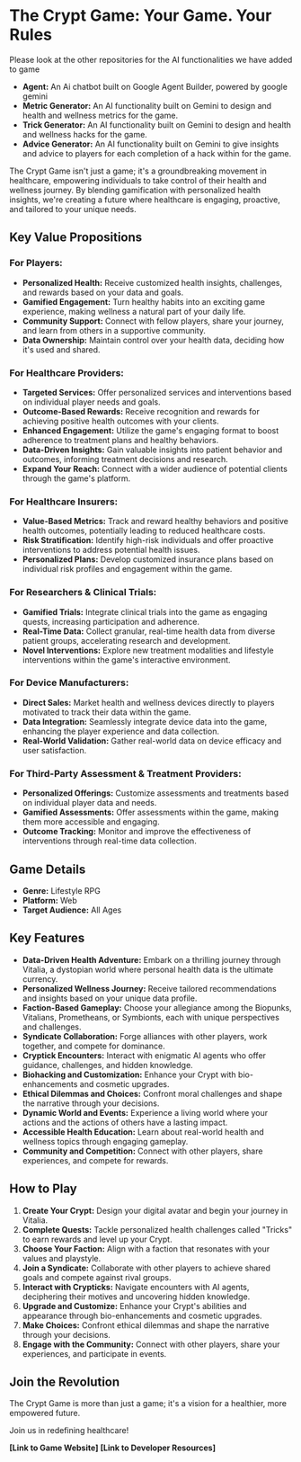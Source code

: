 # The Crypt Game: Your Game. Your Rules

Please look at the other repositories for the AI functionalities we have added to game
* **Agent:** An Ai chatbot built on Google Agent Builder, powered by google gemini
* **Metric Generator:** An AI functionality built on Gemini to design and health and wellness metrics for the game.
* **Trick Generator:** An AI functionality built on Gemini to design and health and wellness hacks for the game.
* **Advice Generator:** An AI functionality built on Gemini to give insights and advice to players for each completion of a hack within for the game.

The Crypt Game isn't just a game; it's a groundbreaking movement in healthcare, empowering individuals to take control of their health and wellness journey. By blending gamification with personalized health insights, we're creating a future where healthcare is engaging, proactive, and tailored to your unique needs.

## Key Value Propositions

### **For Players:**

* **Personalized Health:** Receive customized health insights, challenges, and rewards based on your data and goals.
* **Gamified Engagement:** Turn healthy habits into an exciting game experience, making wellness a natural part of your daily life.
* **Community Support:** Connect with fellow players, share your journey, and learn from others in a supportive community.
* **Data Ownership:** Maintain control over your health data, deciding how it's used and shared.

### **For Healthcare Providers:**

* **Targeted Services:** Offer personalized services and interventions based on individual player needs and goals.
* **Outcome-Based Rewards:** Receive recognition and rewards for achieving positive health outcomes with your clients.
* **Enhanced Engagement:** Utilize the game's engaging format to boost adherence to treatment plans and healthy behaviors.
* **Data-Driven Insights:** Gain valuable insights into patient behavior and outcomes, informing treatment decisions and research.
* **Expand Your Reach:** Connect with a wider audience of potential clients through the game's platform.

### **For Healthcare Insurers:**

* **Value-Based Metrics:** Track and reward healthy behaviors and positive health outcomes, potentially leading to reduced healthcare costs.
* **Risk Stratification:** Identify high-risk individuals and offer proactive interventions to address potential health issues.
* **Personalized Plans:** Develop customized insurance plans based on individual risk profiles and engagement within the game.

### **For Researchers & Clinical Trials:**

* **Gamified Trials:** Integrate clinical trials into the game as engaging quests, increasing participation and adherence.
* **Real-Time Data:** Collect granular, real-time health data from diverse patient groups, accelerating research and development.
* **Novel Interventions:** Explore new treatment modalities and lifestyle interventions within the game's interactive environment.

### **For Device Manufacturers:**

* **Direct Sales:** Market health and wellness devices directly to players motivated to track their data within the game.
* **Data Integration:** Seamlessly integrate device data into the game, enhancing the player experience and data collection.
* **Real-World Validation:** Gather real-world data on device efficacy and user satisfaction.

### **For Third-Party Assessment & Treatment Providers:**

* **Personalized Offerings:** Customize assessments and treatments based on individual player data and needs.
* **Gamified Assessments:** Offer assessments within the game, making them more accessible and engaging.
* **Outcome Tracking:** Monitor and improve the effectiveness of interventions through real-time data collection.

## Game Details

* **Genre:** Lifestyle RPG
* **Platform:** Web
* **Target Audience:** All Ages

## Key Features

* **Data-Driven Health Adventure:** Embark on a thrilling journey through Vitalia, a dystopian world where personal health data is the ultimate currency.
* **Personalized Wellness Journey:** Receive tailored recommendations and insights based on your unique data profile.
* **Faction-Based Gameplay:** Choose your allegiance among the Biopunks, Vitalians, Prometheans, or Symbionts, each with unique perspectives and challenges.
* **Syndicate Collaboration:** Forge alliances with other players, work together, and compete for dominance.
* **Cryptick Encounters:** Interact with enigmatic AI agents who offer guidance, challenges, and hidden knowledge.
* **Biohacking and Customization:** Enhance your Crypt with bio-enhancements and cosmetic upgrades.
* **Ethical Dilemmas and Choices:** Confront moral challenges and shape the narrative through your decisions.
* **Dynamic World and Events:** Experience a living world where your actions and the actions of others have a lasting impact.
* **Accessible Health Education:** Learn about real-world health and wellness topics through engaging gameplay.
* **Community and Competition:** Connect with other players, share experiences, and compete for rewards.

## How to Play

1. **Create Your Crypt:** Design your digital avatar and begin your journey in Vitalia.
2. **Complete Quests:** Tackle personalized health challenges called "Tricks" to earn rewards and level up your Crypt.
3. **Choose Your Faction:** Align with a faction that resonates with your values and playstyle.
4. **Join a Syndicate:** Collaborate with other players to achieve shared goals and compete against rival groups.
5. **Interact with Crypticks:** Navigate encounters with AI agents, deciphering their motives and uncovering hidden knowledge.
6. **Upgrade and Customize:** Enhance your Crypt's abilities and appearance through bio-enhancements and cosmetic upgrades.
7. **Make Choices:** Confront ethical dilemmas and shape the narrative through your decisions.
8. **Engage with the Community:** Connect with other players, share your experiences, and participate in events.

## Join the Revolution

The Crypt Game is more than just a game; it's a vision for a healthier, more empowered future. 

Join us in redefining healthcare!

**[Link to Game Website]**
**[Link to Developer Resources]** 

